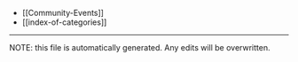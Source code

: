 * [[Community-Events]]
* [[index-of-categories]]

*****
NOTE: this file is automatically generated. Any edits will be overwritten.
